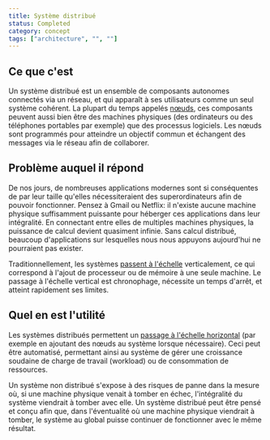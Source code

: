 ```yaml
---
title: Système distribué
status: Completed
category: concept
tags: ["architecture", "", ""]
---
```


## Ce que c'est

Un système distribué est un ensemble de composants autonomes connectés via un réseau, et qui apparaît à ses utilisateurs comme un seul système cohérent.
La plupart du temps appelés [nœuds](/fr/nodes/), ces composants peuvent aussi bien être des machines physiques (des ordinateurs ou des téléphones portables par exemple) que des processus logiciels.
Les nœuds sont programmés pour atteindre un objectif commun et échangent des messages via le réseau afin de collaborer.

## Problème auquel il répond

De nos jours, de nombreuses applications modernes sont si conséquentes de par leur taille qu'elles nécessiteraient des superordinateurs afin de pouvoir fonctionner.
Pensez à Gmail ou Netflix: il n'existe aucune machine physique suffisamment puissante pour héberger ces applications dans leur intégralité.
En connectant entre elles de multiples machines physiques, la puissance de calcul devient quasiment infinie.
Sans calcul distribué, beaucoup d'applications sur lesquelles nous nous appuyons aujourd'hui ne pourraient pas exister.

Traditionnellement, les systèmes  [passent à l'échelle](/fr/scalability/) verticalement, ce qui correspond à l'ajout de processeur ou de mémoire à une seule machine.
Le passage à l'échelle vertical est chronophage, nécessite un temps d'arrêt, et atteint rapidement ses limites.

## Quel en est l'utilité

Les systèmes distribués permettent un [passage à l'échelle horizontal](/fr/horizontal-scaling/) (par exemple en ajoutant des nœuds au système lorsque nécessaire).
Ceci peut être automatisé, permettant ainsi au système de gérer une croissance soudaine de charge de travail (workload) ou de consommation de ressources.

Un système non distribué s'expose à des risques de panne dans la mesure où, si une machine physique venait à tomber en échec, l'intégralité du système viendrait à tomber avec elle.
Un système distribué peut être pensé et conçu afin que, dans l'éventualité où une machine physique viendrait à tomber, le système au global puisse continuer de fonctionner avec le même résultat.
